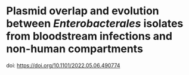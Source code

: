 # Plasmid overlap and evolution between _Enterobacterales_ isolates from bloodstream infections and non-human compartments
doi: https://doi.org/10.1101/2022.05.06.490774
